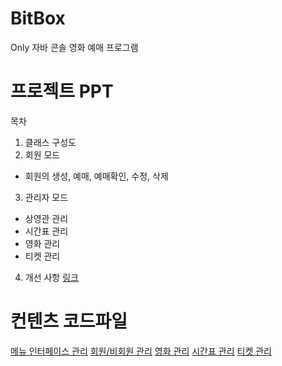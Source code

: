 # BitBox
Only 자바 콘솔 영화 예매 프로그램

# 프로젝트 PPT

목차
1. 클래스 구성도
2. 회원 모드
  * 회원의 생성, 예매, 예매확인, 수정, 삭제
3. 관리자 모드
  * 상영관 관리
  * 시간표 관리
  * 영화 관리
  * 티켓 관리
4. 개선 사항
     [링크](https://docs.google.com/presentation/d/1Da9X1zlmgbhgzLRI3LbNmqpqEQVtm2HnuEIIJNCTj0U/edit?usp=sharing)

# 컨텐츠 코드파일
[메뉴 인터페이스 관리](https://github.com/maiorem/BitBoxBackup/tree/master/BitBox/src/Main_Menu)
    [회원/비회원 관리](https://github.com/maiorem/BitBoxBackup/tree/master/BitBox/src/user)
    [영화 관리](https://github.com/maiorem/BitBoxBackup/tree/master/BitBox/src/Movie)
    [시간표 관리](https://github.com/maiorem/BitBoxBackup/tree/master/BitBox/src/TimeTable)
    [티켓 관리](https://github.com/maiorem/BitBoxBackup/tree/master/BitBox/src/Ticket)
 
